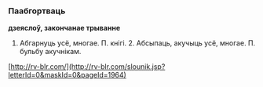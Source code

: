 ### Паабгортваць
**дзеяслоў, закончанае трыванне**

1. Абгарнуць усё, многае. П. кнігі. 2. Абсыпаць, акучыць усё, многае. П. бульбу акучнікам.

<a rel="author">[http://rv-blr.com/](http://rv-blr.com/slounik.jsp?letterId=0&maskId=0&pageId=1964)</a>
